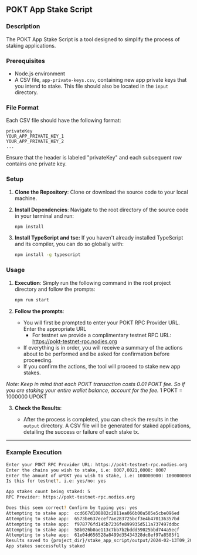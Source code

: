 ## POKT App Stake Script

### Description

The POKT App Stake Script is a tool designed to simplify the process of staking applications. 

### Prerequisites

- Node.js environment
- A CSV file, `app-private-keys.csv`, containing new app private keys that you intend to stake. This file should also be located in the `input` directory.

### File Format

Each CSV file should have the following format:

```
privateKey
YOUR_APP_PRIVATE_KEY_1
YOUR_APP_PRIVATE_KEY_2
...
```

Ensure that the header is labeled "privateKey" and each subsequent row contains one private key.

### Setup

1. **Clone the Repository**: Clone or download the source code to your local machine.

2. **Install Dependencies**: Navigate to the root directory of the source code in your terminal and run:

   ```bash
   npm install
   ```

3. **Install TypeScript and tsc:** If you haven't already installed TypeScript and its compiler, you can do so globally with:

   ```bash
   npm install -g typescript
   ```
   
### Usage

1. **Execution**: Simply run the following command in the root project directory and follow the prompts:

   ```bash
   npm run start
   ```

2. **Follow the prompts**:

    - You will first be prompted to enter your POKT RPC Provider URL. Enter the appropriate URL
      - For testnet we provide a complimentary testnet RPC URL: https://pokt-testnet-rpc.nodies.org
    - If everything is in order, you will receive a summary of the actions about to be performed and be asked for confirmation before proceeding.
    - If you confirm the actions, the tool will proceed to stake new app stakes.

_Note: Keep in mind that each POKT transaction costs 0.01 POKT fee. So if you are staking your entire wallet balance, account for the fee._
1 POKT = 1000000 UPOKT

3. **Check the Results**:

    - After the process is completed, you can check the results in the `output` directory. A CSV file will be generated for staked applications, detailing the success or failure of each stake tx.

---

### Example Execution
```sh
Enter your POKT RPC Provider URL: https://pokt-testnet-rpc.nodies.org
Enter the chains you wish to stake, i.e: 0007,0021,0008: 0007
Enter the amount of uPOKT you wish to stake, i.e: 100000000: 10000000000000
Is this for testnet?, i.e: yes/no: yes

App stakes count being staked: 5
RPC Provider: https://pokt-testnet-rpc.nodies.org

Does this seem correct? Confirm by typing yes: yes
Attempting to stake app:  ccd667d108882c2811ea066b00a505e5cbe096ed
Attempting to stake app:  6573be637ecef7ae283725bcf3e4b470136357bd
Attempting to stake app:  f978776fd145b7236fe899935d511a737497ddbc
Attempting to stake app:  58b026b0ae113c7bb7b2bddd59025bbd744a5ecf
Attempting to stake app:  61e04d656528a8499d35434328dc8ef97a8585f1
Results saved to {project_dir}/stake_app_script/output/2024-02-13T09_20_06.295Z-results.csv
App stakes successfully staked
```